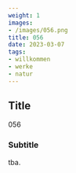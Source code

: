 ```yaml
---
weight: 1
images:
- /images/056.png
title: 056
date: 2023-03-07
tags:
- willkommen
- werke
- natur
---
```


## Title
056

### Subtitle
tba.